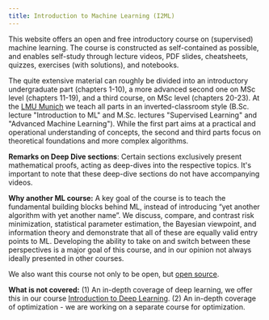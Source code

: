 ```yaml
---
title: Introduction to Machine Learning (I2ML)
---
```


This website offers an open and free introductory course on (supervised) machine learning. The course is constructed as self-contained as possible, and enables self-study through lecture videos, PDF slides, cheatsheets, quizzes, exercises (with solutions), and notebooks.

The quite extensive material can roughly be divided into an introductory undergraduate part (chapters 1-10), a more advanced second one on MSc level (chapters 11-19), and a third course, on MSc level (chapters 20-23). At the [LMU Munich](https://www.slds.stat.uni-muenchen.de/teaching/) we teach all parts in an inverted-classroom style (B.Sc. lecture "Introduction to ML" and M.Sc. lectures "Supervised Learning" and "Advanced Machine Learning"). While the first part aims at a practical and operational understanding of concepts, the second and third parts focus on theoretical foundations and more complex algorithms. 

__Remarks on Deep Dive sections__: Certain sections exclusively present mathematical proofs, acting as deep-dives into the respective topics. It's important to note that these deep-dive sections do not have accompanying videos.

__Why another ML course:__ A key goal of the course is to teach the fundamental building blocks behind ML, instead of introducing “yet another algorithm with yet another name”. We discuss, compare, and contrast risk minimization, statistical parameter estimation, the Bayesian viewpoint, and information theory and demonstrate that all of these are equally valid entry points to ML. Developing the ability to take on and switch between these perspectives is a major goal of this course, and in our opinion not always ideally presented in other courses. 

We also want this course not only to be open, but [open source](https://proceedings.mlr.press/v207/bothmann23a.html). 

__What is not covered:__ (1) An in-depth coverage of deep learning, we offer this in our course [Introduction to Deep Learning](https://slds-lmu.github.io/i2dl/). (2) An in-depth coverage of optimization - we are working on a separate course for optimization.
